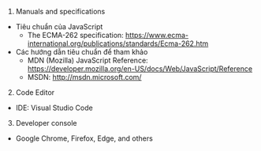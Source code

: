 1. Manuals and specifications
- Tiêu chuẩn của JavaScript
  + The ECMA-262 specification: https://www.ecma-international.org/publications/standards/Ecma-262.htm
- Các hướng dẫn tiêu chuẩn để tham khảo
  + MDN (Mozilla) JavaScript Reference: https://developer.mozilla.org/en-US/docs/Web/JavaScript/Reference
  + MSDN: http://msdn.microsoft.com/

2. Code Editor
- IDE: Visual Studio Code

3. Developer console
- Google Chrome, Firefox, Edge, and others
